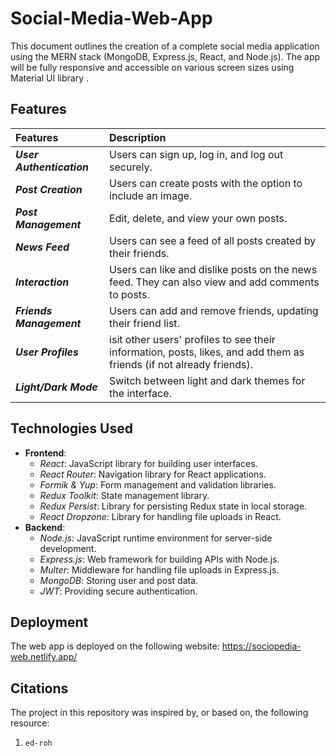 # Social-Media-Web-App

This document outlines the creation of a complete social media application using the MERN stack (MongoDB, Express.js, React, and Node.js). The app will be fully responsive and accessible on various screen sizes using Material UI library .

## Features

| Features | Description | 
|:------------------|:----------|
| ***User Authentication*** | Users can sign up, log in, and log out securely.|
| ***Post Creation*** | Users can create posts with the option to include an image.|
| ***Post Management*** |Edit, delete, and view your own posts.|
| ***News Feed*** |Users can see a feed of all posts created by their friends.|
| ***Interaction*** |Users can like and dislike posts on the news feed. They can also view and add comments to posts.|
| ***Friends Management*** |Users can add and remove friends, updating their friend list.|
| ***User Profiles*** |isit other users' profiles to see their information, posts, likes, and add them as friends (if not already friends).|
| ***Light/Dark Mode*** |Switch between light and dark themes for the interface.|

## Technologies Used
- **Frontend**: 
    - *React*: JavaScript library for building user interfaces.
    - *React Router*: Navigation library for React applications.
    - *Formik & Yup*: Form management and validation libraries.
    - *Redux Toolkit*: State management library.
    - *Redux Persist*: Library for persisting Redux state in local storage.
    - *React Dropzone*: Library for handling file uploads in React.
- **Backend**: 
    - *Node.js*: JavaScript runtime environment for server-side development.
    - *Express.js*: Web framework for building APIs with Node.js.
    - *Multer*: Middleware for handling file uploads in Express.js.
    - *MongoDB*: Storing user and post data.
    - *JWT*: Providing secure authentication.

## Deployment
The web app is deployed on the following website: https://sociopedia-web.netlify.app/

## Citations

The project in this repository was inspired by, or based on, the following resource:

1. `ed-roh`
